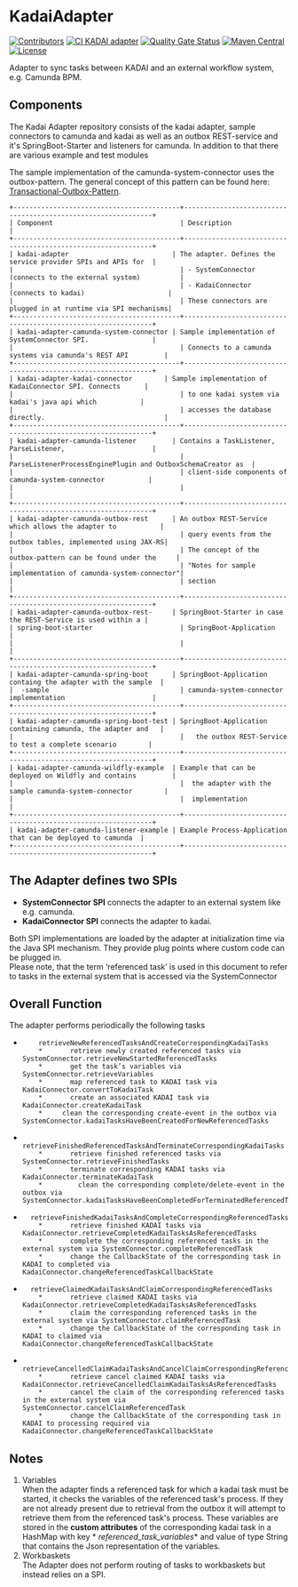 # KadaiAdapter


[![Contributors](https://img.shields.io/github/contributors/kadai-io/KadaiAdapter.svg)](https://github.com/kadai-io/KadaiAdapter/graphs/contributors)
[![CI KADAI adapter](https://github.com/kadai-io/KadaiAdapter/actions/workflows/continuous-integration.yml/badge.svg)](https://github.com/kadai-io/KadaiAdapter/actions/workflows/continuous-integration.yml)
[![Quality Gate Status](https://sonarcloud.io/api/project_badges/measure?project=kadai-io_KadaiAdapter&metric=alert_status)](https://sonarcloud.io/summary/new_code?id=kadai-io_KadaiAdapter)
[![Maven Central](https://img.shields.io/maven-central/v/io.kadai/kadai-adapter.svg)](https://central.sonatype.com/artifact/io.kadai/kadai-adapter)
[![License](http://img.shields.io/:license-apache-blue.svg)](http://www.apache.org/licenses/LICENSE-2.0.html)

Adapter to sync tasks between KADAI and an external workflow system, e.g. Camunda BPM.

## Components

The Kadai Adapter repository consists of the kadai adapter, sample connectors to camunda and kadai as well as
an outbox REST-service and it's SpringBoot-Starter and listeners for camunda. In addition to that there are various
example and test modules

The sample implementation of the camunda-system-connector uses the outbox-pattern.
The general concept of this pattern can be found here:
<a href="https://microservices.io/patterns/data/transactional-outbox.html"> Transactional-Outbox-Pattern</a>.

    +------------------------------------------+--------------------------------------------------------------+
    | Component                                | Description                                                  |
    +------------------------------------------+--------------------------------------------------------------+
    | kadai-adapter                          | The adapter. Defines the service provider SPIs and APIs for  |
    |                                          | - SystemConnector (connects to the external system)          |
    |                                          | - KadaiConnector (connects to kadai)                     |
    |                                          | These connectors are plugged in at runtime via SPI mechanisms|
    +------------------------------------------+--------------------------------------------------------------+
    | kadai-adapter-camunda-system-connector | Sample implementation of SystemConnector SPI.                |
    |                                          | Connects to a camunda systems via camunda's REST API         |
    +------------------------------------------+--------------------------------------------------------------+
    | kadai-adapter-kadai-connector        | Sample implementation of KadaiConnector SPI. Connects      |
    |                                          | to one kadai system via kadai's java api which           |
    |                                          | accesses the database directly.                              |
    +------------------------------------------+--------------------------------------------------------------+
    | kadai-adapter-camunda-listener         | Contains a TaskListener, ParseListener,                      |
    |                                          | ParseListenerProcessEnginePlugin and OutboxSchemaCreator as  |
    |                                          | client-side components of camunda-system-connector           |
    |                                          |                                   |
    +------------------------------------------+--------------------------------------------------------------+
    | kadai-adapter-camunda-outbox-rest      | An outbox REST-Service which allows the adapter to           | 
    |                                          | query events from the outbox tables, implemented using JAX-RS|
    |                                          | The concept of the outbox-pattern can be found under the     |
    |                                          | "Notes for sample implementation of camunda-system-connector"|  
    |                                          | section                                                      |  
    +------------------------------------------+--------------------------------------------------------------+
    | kadai-adapter-camunda-outbox-rest-     | SpringBoot-Starter in case the REST-Service is used within a |
    | spring-boot-starter                      | SpringBoot-Application                                       |
    |                                          |                                                              | 
    +------------------------------------------+--------------------------------------------------------------+
    | kadai-adapter-camunda-spring-boot      | SpringBoot-Application containg the adapter with the sample  |
    |  -sample                                 | camunda-system-connector implementation                      |
    +------------------------------------------+--------------------------------------------------------------+
    | kadai-adapter-camunda-spring-boot-test | SpringBoot-Application containing camunda, the adapter and   | 
    |                                          |   the outbox REST-Service to test a complete scenario        |
    +------------------------------------------+--------------------------------------------------------------+
    | kadai-adapter-camunda-wildfly-example  | Example that can be deployed on Wildfly and contains         |
    |                                          |  the adapter with the sample camunda-system-connector        |
    |                                          |  implementation                                              |
    +------------------------------------------+--------------------------------------------------------------+
    | kadai-adapter-camunda-listener-example | Example Process-Application that can be deployed to camunda  |
    +------------------------------------------+--------------------------------------------------------------+

## The Adapter defines two SPIs

- **SystemConnector SPI**  connects the adapter to an external system like e.g. camunda.
- **KadaiConnector SPI** connects the adapter to kadai.

Both SPI implementations are loaded by the adapter at initialization time via the Java SPI mechanism. They provide plug
points where custom code can be plugged in.\
Please note, that the term ‘referenced task’ is used in this document to refer to tasks in the external system that is
accessed via the SystemConnector

## Overall Function

The adapter performs periodically the following tasks

*         retrieveNewReferencedTasksAndCreateCorrespondingKadaiTasks
          *       retrieve newly created referenced tasks via SystemConnector.retrieveNewStartedReferencedTasks
          *       get the task’s variables via SystemConnector.retrieveVariables
          *       map referenced task to KADAI task via KadaiConnector.convertToKadaiTask
          *       create an associated KADAI task via KadaiConnector.createKadaiTask
          *	    clean the corresponding create-event in the outbox via SystemConnector.kadaiTasksHaveBeenCreatedForNewReferencedTasks

*       retrieveFinishedReferencedTasksAndTerminateCorrespondingKadaiTasks
          *       retrieve finished referenced tasks via SystemConnector.retrieveFinishedTasks
          *       terminate corresponding KADAI tasks via KadaiConnector.terminateKadaiTask
          * 	    clean the corresponding complete/delete-event in the outbox via SystemConnector.kadaiTasksHaveBeenCompletedForTerminatedReferencedTasks

*       retrieveFinishedKadaiTasksAndCompleteCorrespondingReferencedTasks
          *       retrieve finished KADAI tasks via KadaiConnector.retrieveCompletedKadaiTasksAsReferencedTasks
          *       complete the corresponding referenced tasks in the external system via SystemConnector.completeReferencedTask
          *       change the CallbackState of the corresponding task in KADAI to completed via KadaiConnector.changeReferencedTaskCallbackState

*       retrieveClaimedKadaiTasksAndClaimCorrespondingReferencedTasks
          *       retrieve claimed KADAI tasks via KadaiConnector.retrieveCompletedKadaiTasksAsReferencedTasks
          *       claim the corresponding referenced tasks in the external system via SystemConnector.claimReferencedTask
          *       change the CallbackState of the corresponding task in KADAI to claimed via KadaiConnector.changeReferencedTaskCallbackState

*       retrieveCancelledClaimKadaiTasksAndCancelClaimCorrespondingReferencedTasks
          *       retrieve cancel claimed KADAI tasks via KadaiConnector.retrieveCancelledClaimKadaiTasksAsReferencedTasks
          *       cancel the claim of the corresponding referenced tasks in the external system via SystemConnector.cancelClaimReferencedTask
          *       change the CallbackState of the corresponding task in KADAI to processing required via KadaiConnector.changeReferencedTaskCallbackState         

## Notes

1. Variables \
   When the adapter finds a referenced task for which a kadai task must be started, it checks the variables of the
   referenced task's process. If they are not already present due to retrieval from the outbox it will attempt to
   retrieve them from the referenced task's process.
   These variables are stored in the **custom attributes** of the corresponding kadai task in a HashMap with key *
   *referenced_task_variables** and value of type String that contains the Json representation of the variables.
2. Workbaskets \
   The Adapter does not perform routing of tasks to workbaskets but instead relies on a SPI.
